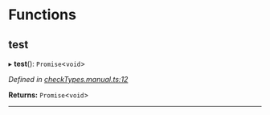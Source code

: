 

# Functions

<a id="test"></a>

##  test

▸ **test**(): `Promise`<`void`>

*Defined in [checkTypes.manual.ts:12](https://github.com/polkadot-js/api/blob/b37aebe/packages/api/src/checkTypes.manual.ts#L12)*

**Returns:** `Promise`<`void`>

___

